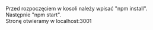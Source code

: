 Przed rozpoczęciem w kosoli należy wpisać "npm install".<br>
Następnie "npm start".<br>
Stronę otwieramy w localhost:3001
